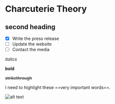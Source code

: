 # Charcuterie Theory

## second heading

- [x] Write the press release
- [ ] Update the website
- [ ] Contact the media

*italics* 

**bold**

~~strikethrough~~

I need to highlight these ==very important words==.

![alt text](image.jpg)
